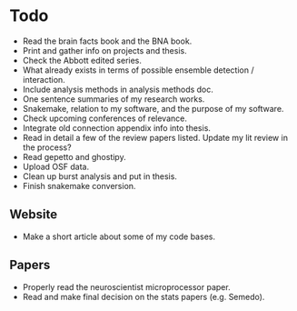 # Todo

- Read the brain facts book and the BNA book.
- Print and gather info on projects and thesis.
- Check the Abbott edited series.
- What already exists in terms of possible ensemble detection / interaction.
- Include analysis methods in analysis methods doc.
- One sentence summaries of my research works.
- Snakemake, relation to my software, and the purpose of my software.
- Check upcoming conferences of relevance.
- Integrate old connection appendix info into thesis.
- Read in detail a few of the review papers listed. Update my lit review in the process?
- Read gepetto and ghostipy.
- Upload OSF data.
- Clean up burst analysis and put in thesis.
- Finish snakemake conversion.

## Website

- Make a short article about some of my code bases.

## Papers

- Properly read the neuroscientist microprocessor paper.
- Read and make final decision on the stats papers (e.g. Semedo).

